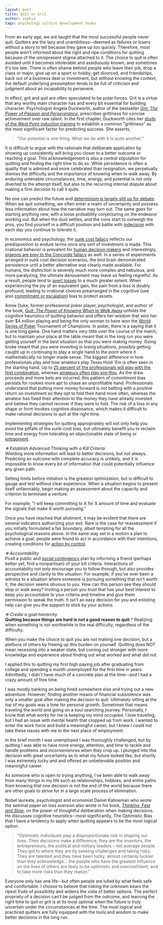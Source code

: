 ```yaml
---
layout: post
title: Quit or Grit
author: sophia
tags: psychology culture development books
---
```


From an early age, we are taught that the most successful people never quit. Quitters are the lazy and unambitious--deemed as failures or losers without a story to tell because they gave up too quickly. Therefore, most people aren't informed about the right and ripe conditions for quitting because of the omnipresent stigma attached to it. The choice to quit is often avoided until it becomes intolerable and assiduously known, and sometimes it's too late. There is often shame behind people who leave their job, drop a class or major, give up on a sport or hobby, get divorced, end friendships, back out of a business deal or investment, but without knowing the context, the default underlying presumption tends to be full of criticism and judgment about an incapability to persevere.

In effect, grit and quit are often speculated to be polar forces. Grit is a virtue that any worthy main character has and every bit essential for building character. Psychologist Angela Duckworth, author of the bestseller [*Grit: The Power of Passion and Perseverance*](https://angeladuckworth.com/grit-book/), prescribes grittiness for concise achievement over raw talent. In the first chapter, Duckworth cites her [study of the West Point induction training](https://www.pnas.org/doi/10.1073/pnas.1910510116) to establish a common "grittiness" as the most significant factor for predicting success. She asserts,

> "Our potential is one thing. What we do with it is quite another."

It is difficult to argue with the rationale that deliberate application by showing up consistently will bring you closer to a better outcome or reaching a goal. This acknowledgement is also a central stipulation for quitting and finding the right time to do so. While persistence is often a quality that is admired and more celebrated than resignation, we perpetually dismiss the difficulty and the importance of knowing when to walk away. By enduring untenable circumstances, time, energy, and potential is not only diverted to the attempt itself, but also to the recurring internal dispute about making a firm decision to call it quits.

No one can predict the future and [determinism is largely still up for debate](https://solariachip.github.io/Free-Will/). When we quit something, we often enter a realm of uncertainty and possess less information about how the narrative may turn out. The same goes for starting anything new, with a loose probability conjecturing on the endeavor working out. But when the dust settles, and the cons start to outweigh the pros, you find yourself in a difficult position and battle with [indecision](https://solariachip.github.io/Indecision-and-Inconsistency/) with each day you continue to tolerate it.

In economics and psychology, the [sunk cost fallacy](https://econpapers.repec.org/article/eeejobhdp/v_3a35_3ay_3a1985_3ai_3a1_3ap_3a124-140.htm) reflects our predisposition to endure terms once any sort of investment is made. This irrational behavior is prevalent for [human decision makers](https://pubmed.ncbi.nlm.nih.gov/11302222/) and interestingly, [pigeons are prey to the Concorde fallacy](https://www.ncbi.nlm.nih.gov/pmc/articles/PMC1193697/) as well. In a series of experiments arranged in sunk cost decision scenarios, the bird brain demonstrated persistence until a better alternative was clearly made available. For humans, the distinction is severely much more complex and nebulous, and more paralyzing, the ultimate denouement may leave us feeling regretful. As a result, people tend to [avert losses](https://www.jstor.org/stable/1914185) to a much greater extent. When experiencing the joy of an equivalent gain, the pain from a loss is doubly profound, leading to irrational choices prearranged in the cognitive (see also [commitment or escalation](https://repository.upenn.edu/cgi/viewcontent.cgi?article=1023&context=marketing_papers)) bias to protect assets.

Annie Duke, former professional poker player, psychologist, and author of the book, [*Quit: The Power of Knowing When to Walk Away*](https://www.annieduke.com/books/) unfolds the cognitive heuristics of quitting behavior and offers her wisdom that won her over $4 million playing and being the only woman to have won the [World Series of Poker](https://www.wsop.com) Tournament of Champions. In poker, there is a saying that it is one long game. One hand matters very little over the course of the match, but to maintain your place at the table meant that in the long run you were getting yourself in the best situation so that you were making money. Going broke meant that you were investing in losing situations, possibly getting caught up in continuing to play a single hand to the point where it mathematically no longer made sense. The biggest difference in how professionals play and how amateurs play Texas Hold 'Em is often seen in the starting hand. Up to [25 percent of the professionals will play with the first combination](https://upswingpoker.com/when-to-fold-in-poker-before-after-flop/), whereas [amateurs often play pre-flop](https://www.casino.org/blog/10-common-poker-mistakes/). As the draw proceeds and more bets are incurred, this pattern of commitment bias persists for rookies more apt to chase an unprofitable hand. Professionals understand that putting more money forward is not betting with a positive return on investment so they opt to fold their hand more often, whereas the amateur has fixed their attention to the money they have already invested and believe they cannot recover if they were to fold. The risk of a loss in any shape or form invokes cognitive dissonance, which makes it difficult to make rational decisions to quit at the right time. 

Implementing strategies for quitting appropriately will not only help you avoid the pitfalls of the sunk-cost bias, but ultimately benefit you to reclaim time and energy from tolerating an objectionable state of being or [entrapment](https://www.sciencedirect.com/science/article/abs/pii/0022103179900118).

*✵ Establish Advanced Thinking with a Kill Criteria* \
Wielding more information will lead to better decisions, but not always. Predicting an outcome with complete accuracy is unlikely, and it is impossible to know every bit of information that could potentially influence any given path. 

Setting limits before initiation is the greatest optimization, but is difficult to gauge and test without clear experience. When a situation begins to present itself unfavorably, begin making an assessment about the capacity and criterion to terminate a venture.

For example, "I will keep committing to X for X amount of time and evaluate the signals that make X worth pursuing."

Once you have reached that allotment, it may be evident that there are several indicators authorizing your exit. Rare is the case for reassessment if you initially formulated a fair boundary, albeit tempting for all the psychological reasons above. In the same way set in a motion a plan to achieve a goal, people were found to act in accordance with their intentions, creating conditions for [action by control](https://czp.cuni.cz/czp/images/stories/Vystupy/Seminare/2010%20Theory%20of%20Planned%20Behavior/Ajzen_1985.pdf).

*✵ Accountability* \
Posit a public and [social contingency](https://psycnet.apa.org/record/2003-00370-007) plan by informing a friend (perhaps better yet, find a nonpartisan) of your kill criteria. Interactions of accountability not only encourage you to follow through, but also provides perspective and clarity to the situation. For example, if you've ever been a witness to a situation where someone is pursuing something that isn't worth it, the decision seems obvious to you. How can this person see they should stop or walk away? Inviting a person you trust that has your best interest to keep you accountable to your criteria and timeline and give them permission to speak the truth. It isn't an easy decision for you and enlisting help can give you the support to stick by your actions.

*✵ Create a goal hierarchy* \
**Quitting because things are hard is not a good reason to quit.*** Realizing when something is not worthwhile is the real difficulty, regardless of the difficulty.

When you make the choice to quit you are not making one decision, but a plethora of others by freeing up this burden on yourself. Quitting does NOT mean recessing into a weaker state, but coming out stronger with more knowledge and experience about finding out what worked and what did not. 

I applied this to quitting my first high paying job after graduating from college and spending a month unemployed for the first time in years. Admittedly, I didn't have much of a concrete plan at the time--and I had a crazy amount of free time. 

I was mostly banking on being hired somewhere else and trying out a new adventure. However, finding another means of financial subsistence was only a smaller goal after making the decision to quit. Ultimately sitting at the top of my goals was a time for personal growth. Sometimes that means traveling the world and going on a soul searching journey. Personally, I know that what works for me is keeping my mind occupied. I love traveling, but I had an issue with mental health that cropped up from work. I wanted to enter the work force and build a meaningful career, but I knew I could not take these issues with me to the next place of employment.

In the brief month I was unemployed I was thoroughly challenged, but by quitting I was able to have more energy, attention, and time to tackle and handle problems and inconveniences when they crop up. I plunged into this decision with great uncertainty as to what my future looked like, but shortly I was extremely lucky and and offered an unbelievable position and meaningful career. 

As someone who is open to trying anything, I've been able to walk away from many things in my life such as relationships, hobbies, and entire paths from knowing that one decision is not the end of the world because there are other goals to strive for in a large scale process of elimination. 

Nobel laureate, psychologist and economist Daniel Kahneman who wrote the seminal paper on loss aversion also wrote in his book, [*Thinking, Fast and Slow*](https://www.worldcat.org/title/thinking-fast-and-slow/oclc/706020998), on the power of thoughtful deliberation when making decisions. He discusses cognitive heuristics--most significantly, The Optimistic Bias that I have a tendency to apply when quitting appears to be the most logical option. 

> "Optimistic individuals play a disproportionate role in shaping our lives. Their decisions make a difference; they are the inventors, the entrepreneurs, the political and military leaders – not average people. They got to where they are by seeking challenges and taking risks. They are talented and they have been lucky, almost certainly luckier than they acknowledge... the people who have the greatest influence on the lives of others are likely to be optimistic and overconfident, and to take more risks than they realize."

Everyone only has one life--but often people are lulled by what feels safe and comfortable. I choose to believe that risking the unknown bears the ripest fruits of possibility and widens the vista of better options. The perfect propriety of a decision can't be judged from the outcome, and learning the right time to quit or grit is at its most optimal when the future is truly uncertain under the circumstances at the time. The most logical and practiced quitters are fully equipped with the tools and wisdom to make better decisions in the long run.
